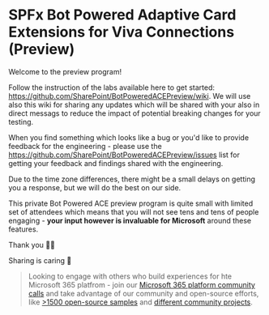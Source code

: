 # SPFx Bot Powered Adaptive Card Extensions for Viva Connections (Preview)

Welcome to the preview program!

Follow the instruction of the labs available here to get started: https://github.com/SharePoint/BotPoweredACEPreview/wiki. We will use also this wiki for sharing any updates which will be shared with your also in direct messags to reduce the impact of potential breaking changes for your testing.

When you find something which looks like a bug or you'd like to provide feedback for the engineering - please use the https://github.com/SharePoint/BotPoweredACEPreview/issues list for getting your feedback and findings shared with the engineering.

Due to the time zone differences, there might be a small delays on getting you a response, but we will do the best on our side.

This private Bot Powered ACE preview program is quite small with limited set of attendees which means that you will not see tens and tens of people engaging - **your input however is invaluable for Microsoft** around these features.

Thank you 👏🚀

Sharing is caring 🧡

> Looking to engage with others who build experiences for hte Microsoft 365 platfrom - join our [Microsoft 365 platform community calls]() and take advantage of our community and open-source efforts, like [>1500 open-source samples]() and [different community projects]().
